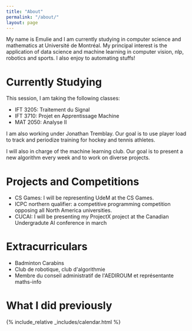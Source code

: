 ```yaml
---
title: "About"
permalink: "/about/"
layout: page
---
```


My name is Emulie and I am currently studying in computer science and mathematics
at Université de Montréal. My principal interest is the application of data
science and machine learning in computer vision, nlp, robotics and sports. 
I also enjoy to automating stuffs!

# Currently Studying

This session, I am taking the following classes: 

- IFT 3205: Traitement du Signal
- IFT 3710: Projet en Apprentissage Machine
- MAT 2050: Analyse II


I am also working under Jonathan Tremblay. Our goal is to use player load to 
track and periodize training for hockey and tennis athletes.

I will also in charge of the machine learning club. Our goal is to present a
new algorithm every week and to work on diverse projects.

# Projects and Competitions

- CS Games: I will be representing UdeM at the CS Games.
- ICPC northern qualifier: a competitive programming competition opposing all 
  North America universities.
- CUCAI: I will be presenting my ProjectX project at the Canadian Undergradute AI conference in march

# Extracurriculars 

- Badminton Carabins
- Club de robotique, club d'algorithmie
- Membre du conseil administratif de l'AEDIROUM et représentante maths-info


# What I did previously

{% include_relative _includes/calendar.html %}
